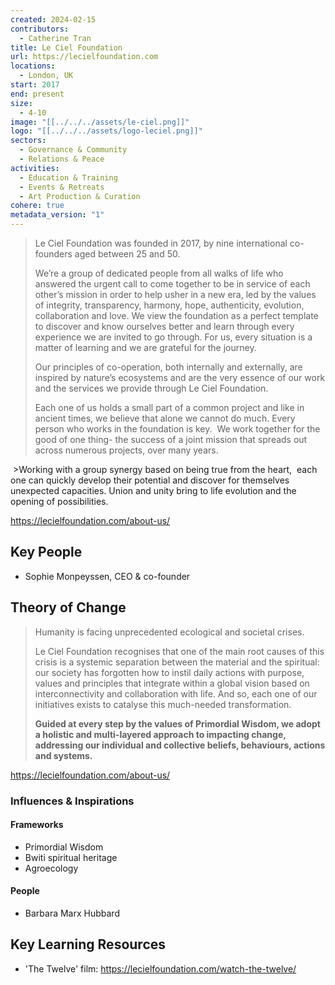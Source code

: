 ```yaml
---
created: 2024-02-15
contributors:
  - Catherine Tran
title: Le Ciel Foundation
url: https://lecielfoundation.com
locations:
  - London, UK
start: 2017
end: present
size:
  - 4-10
image: "[[../../../assets/le-ciel.png]]"
logo: "[[../../../assets/logo-leciel.png]]"
sectors:
  - Governance & Community
  - Relations & Peace
activities:
  - Education & Training
  - Events & Retreats
  - Art Production & Curation
cohere: true
metadata_version: "1"
---
```

>Le Ciel Foundation was founded in 2017, by nine international co-founders aged between 25 and 50. 
>
>We’re a group of dedicated people from all walks of life who answered the urgent call to come together to be in service of each other’s mission in order to help usher in a new era, led by the values of integrity, transparency, harmony, hope, authenticity, evolution, collaboration and love. We view the foundation as a perfect template to discover and know ourselves better and learn through every experience we are invited to go through. For us, every situation is a matter of learning and we are grateful for the journey.
>
>Our principles of co-operation, both internally and externally, are inspired by nature’s ecosystems and are the very essence of our work and the services we provide through Le Ciel Foundation.
>
>Each one of us holds a small part of a common project and like in ancient times, we believe that alone we cannot do much. Every person who works in the foundation is key.  We work together for the good of one thing- the success of a joint mission that spreads out across numerous projects, over many years.
>
 >Working with a group synergy based on being true from the heart,  each one can quickly develop their potential and discover for themselves unexpected capacities. Union and unity bring to life evolution and the opening of possibilities.

https://lecielfoundation.com/about-us/

## Key People

- Sophie Monpeyssen, CEO & co-founder

## Theory of Change

>Humanity is facing unprecedented ecological and societal crises. 
>
>Le Ciel Foundation recognises that one of the main root causes of this crisis is a systemic separation between the material and the spiritual: our society has forgotten how to instil daily actions with purpose, values and principles that integrate within a global vision based on interconnectivity and collaboration with life. And so, each one of our initiatives exists to catalyse this much-needed transformation. 
>
>**Guided at every step by the values of Primordial Wisdom, we adopt a holistic and multi-layered approach to impacting change, addressing our individual and collective beliefs, behaviours, actions and systems.**

https://lecielfoundation.com/about-us/

### Influences & Inspirations

#### Frameworks

- Primordial Wisdom
- Bwiti spiritual heritage
- Agroecology

#### People

- Barbara Marx Hubbard

## Key Learning Resources

- 'The Twelve' film: https://lecielfoundation.com/watch-the-twelve/













